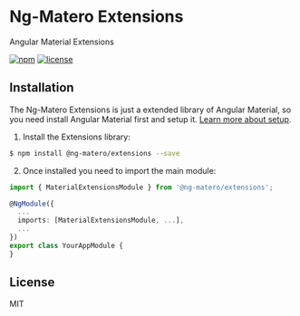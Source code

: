 # Ng-Matero Extensions

Angular Material Extensions

[![npm](https://img.shields.io/npm/v/@ng-matero/extensions.svg?style=flat-square)](https://www.npmjs.com/package/@ng-matero/extensions)
[![license](https://img.shields.io/github/license/mashape/apistatus.svg?style=flat-square)](https://github.com/ng-matero/extensions/blob/dev/LICENSE)

## Installation

The Ng-Matero Extensions is just a extended library of Angular Material, so you need install Angular Material first and setup it. [Learn more about setup](https://material.angular.io/guide/getting-started).

1. Install the Extensions library:

```bash
$ npm install @ng-matero/extensions --save
```

2. Once installed you need to import the main module:

```ts
import { MaterialExtensionsModule } from '@ng-matero/extensions';

@NgModule({
  ...
  imports: [MaterialExtensionsModule, ...],
  ...
})
export class YourAppModule {
}
```

## License

MIT
